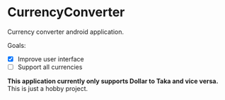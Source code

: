 # CurrencyConverter

Currency converter android application.

Goals:

- [x] Improve user interface
- [ ] Support all currencies

**This application currently only supports Dollar to Taka and vice versa.** This is
just a hobby project.
